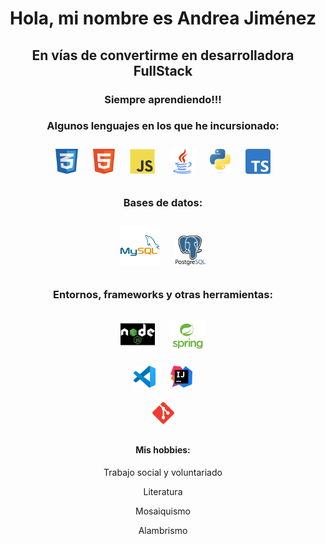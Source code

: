 <h1 align="center">Hola, mi nombre es Andrea Jiménez</h1>
<h2 align="center">En vías de convertirme en desarrolladora FullStack</h2>
<h3 align="center">Siempre aprendiendo!!!</h3>
<h3 align="center">Algunos lenguajes en los que he incursionado: </h3>

<div align="center">

<img src="assets/l-css.png" alt="CSS" height="40px" style="margin: 10px;"/>
<img src="assets/l-html.png" alt="HTML" height="40px" style="margin: 10px;"/>
<img src="assets/l-javascript.svg" alt="JS" height="40px" style="margin: 10px;"/>
<img src="assets/java.png" alt="TS" height="40px" style="margin: 10px;"/>
<img src="assets/python.png" alt="TS" height="40px" style="margin: 10px;"/>
<img src="assets/l-typescript.svg" alt="TS" height="40px" style="margin: 10px;"/>



<h3 align="center">Bases de datos: </h3>
<img src="assets/t-mysql.svg" alt="TS" height="65px" style="margin: 10px;"/>
<img src="assets/postgresql.png" alt="TS" height="50px" style="margin: 10px;"/>

<h3 align="center">Entornos, frameworks y otras herramientas: </h3>
<img src="assets/t-node.png" alt="TS" height="55px" style="margin: 10px;"/>
<img src="assets/springboot.png" alt="TS" height="50px" style="margin: 10px;"/>
</br>

<img src="assets/t-vs-code.png" alt="TS" height="35px" style="margin: 10px;"/>
<img src="assets/intellij.svg" alt="TS" height="35px" style="margin: 10px;"/>
</br>
<img src="assets/t-git.svg" alt="TS" height="35px" style="margin: 10px;"/>




<h4>Mis hobbies:</h4>
<p>Trabajo social y voluntariado</p>
<p>Literatura</p>
<p>Mosaiquismo</p>
<p>Alambrismo</p>

</div>


